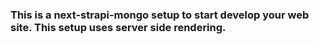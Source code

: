 ### This is a next-strapi-mongo setup to start develop your web site. This setup uses server side rendering.







